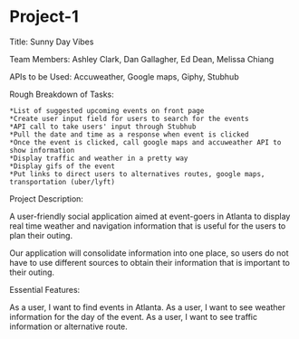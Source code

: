 # Project-1


Title: Sunny Day Vibes

Team Members: Ashley Clark, Dan Gallagher, Ed Dean, Melissa Chiang

APIs to be Used: Accuweather, Google maps, Giphy, Stubhub

Rough Breakdown of Tasks:

    *List of suggested upcoming events on front page
    *Create user input field for users to search for the events
    *API call to take users' input through Stubhub
    *Pull the date and time as a response when event is clicked
    *Once the event is clicked, call google maps and accuweather API to show information
    *Display traffic and weather in a pretty way
    *Display gifs of the event
    *Put links to direct users to alternatives routes, google maps, transportation (uber/lyft)


Project Description:

A user-friendly social application aimed at event-goers in Atlanta to display real time weather and navigation information that is useful for the users to plan their outing.

Our application will consolidate information into one place, so users do not have to use different sources to obtain their information that is important to their outing.


Essential Features:

As a user, I want to find events in Atlanta.
As a user, I want to see weather information for the day of the event. 
As a user, I want to see traffic information or alternative route.





